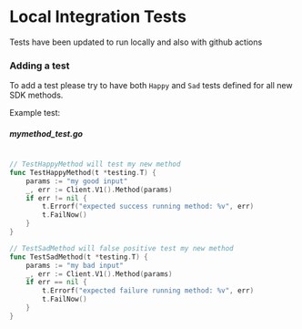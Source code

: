 # Local Integration Tests

Tests have been updated to run locally and also with github actions

### Adding a test

To add a test please try to have both `Happy` and `Sad` tests defined for all new SDK methods.

Example test:

##### mymethod_test.go

```go
 
// TestHappyMethod will test my new method
func TestHappyMethod(t *testing.T) {
    params := "my good input"
    _, err := Client.V1().Method(params)
	if err != nil {
		t.Errorf("expected success running method: %v", err)
		t.FailNow()
	}
}

// TestSadMethod will false positive test my new method
func TestSadMethod(t *testing.T) {
    params := "my bad input"
    _, err := Client.V1().Method(params)
    if err == nil {
        t.Errorf("expected failure running method: %v", err)
        t.FailNow()
    }
}

```
